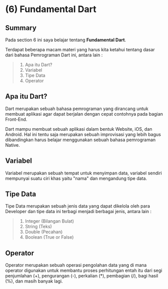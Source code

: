 # **(6) Fundamental Dart**

## **Summary**
Pada section 6 ini saya belajar tentang **Fundamental Dart**.

Terdapat beberapa macam materi yang harus kita ketahui tentang dasar dari bahasa Pemrograman Dart ini, antara lain :
> 1. Apa itu Dart?
> 2. Variabel
> 3. Tipe Data
> 4. Operator

## **Apa itu Dart?**
Dart merupakan sebuah bahasa pemrograman yang dirancang untuk membuat aplikasi agar dapat berjalan dengan cepat contohnya pada bagian Front-End.

Dart mampu membuat sebuah aplikasi dalam bentuk Website, iOS, dan Android. Hal ini tentu saja merupakan sebuah improvisasi yang lebih bagus dibandingkan harus belajar menggunakan sebuah bahasa pemrograman Native.

## **Variabel**
Variabel merupakan sebuah tempat untuk menyimpan data, variabel sendiri mempunyai suatu ciri khas yaitu "nama" dan mengandung tipe data.

## **Tipe Data**
Tipe Data merupakan sebuah jenis data yang dapat dikelola oleh para Developer dan tipe data ini terbagi menjadi berbagai jenis, antara lain :
> 1. Integer (Bilangan Bulat)
> 2. String (Teks)
> 3. Double (Pecahan)
> 4. Boolean (True or False)

## **Operator**
Operator merupakan sebuah operasi pengolahan data yang di mana operator digunakan untuk membantu proses perhitungan entah itu dari segi penjumlahan (+), pengurangan (-), perkalian (*), pembagian (/), bagi hasil (%), dan masih banyak lagi.